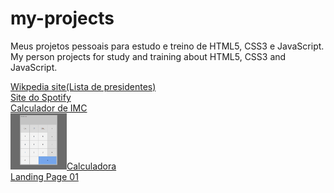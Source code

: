 # my-projects
 Meus projetos pessoais para estudo e treino de HTML5, CSS3 e JavaScript.
 My person projects for study and training about HTML5, CSS3 and JavaScript.
 
<a href="https://viniciuslavouraa.github.io/my-projects/wikpedia/index.html" target="_blank">Wikpedia site(Lista de presidentes)</a><br>
<a href="https://viniciuslavouraa.github.io/my-projects/spotify/index.html" target="_blank">Site do Spotify</a><br>
<a href="https://viniciuslavouraa.github.io/my-projects/imc/" target="_blank">Calculador de IMC</a><br>
<a href="https://viniciuslavouraa.github.io/my-projects/calculadora/" target="_blank">
<img src="calc-img.png" alt="" width="90px" height="90px">Calculadora</a><br>
<a href="https://viniciuslavouraa.github.io/my-projects/landingpage01/" target="_blank">Landing Page 01</a><br>
